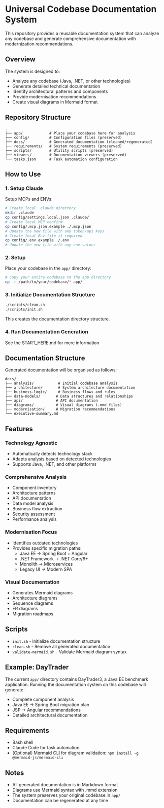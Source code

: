 # Universal Codebase Documentation System

This repository provides a reusable documentation system that can analyze any codebase and generate comprehensive documentation with modernization recommendations.

## Overview

The system is designed to:
- Analyze any codebase (Java, .NET, or other technologies)
- Generate detailed technical documentation
- Identify architectural patterns and components
- Provide modernisation recommendations
- Create visual diagrams in Mermaid format

## Repository Structure

```
.
├── app/            # Place your codebase here for analysis
├── config/         # Configuration files (preserved)
├── docs/           # Generated documentation (cleaned/regenerated)
├── requirements/   # System requirements (preserved)
├── scripts/        # Utility scripts (preserved)
├── viewers/        # Documentation viewers (preserved)
└── tasks.json      # Task automation configuration
```

## How to Use

### 1. Setup Claude

Setup MCPs and ENVs:
```bash
# Create local .claude directory
mkdir .claude
cp config/settings.local.json .claude/
# Create local MCP confirm
cp config/.mcp.json.example ./.mcp.json
# Update the new file with any token/api keys
# Create local Env file if required
cp config/.env.example ./.env
# Update the new file with any env values
```

### 2. Setup

Place your codebase in the `app/` directory:
```bash
# Copy your entire codebase to the app directory
cp -r /path/to/your/codebase/* app/
```

### 3. Initialize Documentation Structure

```bash
./scripts/clean.sh
./scripts/init.sh
```

This creates the documentation directory structure.

### 4. Run Documentation Generation

See the START_HERE.md for more information

## Documentation Structure

Generated documentation will be organised as follows:

```
docs/
├── analysis/           # Initial codebase analysis
├── architecture/       # System architecture documentation
├── business-logic/     # Business flows and rules
├── data-models/       # Data structures and relationships
├── api/               # API documentation
├── diagrams/          # Visual diagrams (.mmd files)
├── modernisation/     # Migration recommendations
└── executive-summary.md
```

## Features

### Technology Agnostic
- Automatically detects technology stack
- Adapts analysis based on detected technologies
- Supports Java, .NET, and other platforms

### Comprehensive Analysis
- Component inventory
- Architecture patterns
- API documentation
- Data model analysis
- Business flow extraction
- Security assessment
- Performance analysis

### Modernisation Focus
- Identifies outdated technologies
- Provides specific migration paths:
  - Java EE → Spring Boot + Angular
  - .NET Framework → .NET Core/6+
  - Monolith → Microservices
  - Legacy UI → Modern SPA

### Visual Documentation
- Generates Mermaid diagrams
- Architecture diagrams
- Sequence diagrams
- ER diagrams
- Migration roadmaps

## Scripts

- `init.sh` - Initialize documentation structure
- `clean.sh` - Remove all generated documentation
- `validate-mermaid.sh` - Validate Mermaid diagram syntax

## Example: DayTrader

The current `app/` directory contains DayTrader3, a Java EE benchmark application. Running the documentation system on this codebase will generate:
- Complete component analysis
- Java EE → Spring Boot migration plan
- JSP → Angular recommendations
- Detailed architectural documentation

## Requirements

- Bash shell
- Claude Code for task automation
- (Optional) Mermaid CLI for diagram validation: `npm install -g @mermaid-js/mermaid-cli`

## Notes

- All generated documentation is in Markdown format
- Diagrams use Mermaid syntax with .mmd extension
- The system preserves your original codebase in `app/`
- Documentation can be regenerated at any time